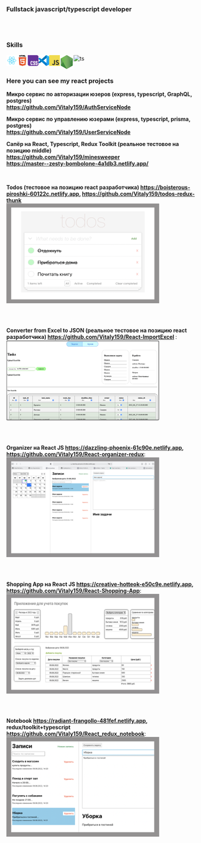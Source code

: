 ### Fullstack javascript/typescript developer

<br/>
<br/>

### Skills
<img align="left" alt="react" width="28px" src="https://raw.githubusercontent.com/github/explore/80688e429a7d4ef2fca1e82350fe8e3517d3494d/topics/react/react.png" />
<img align="left" alt="html" width="28px" src="https://raw.githubusercontent.com/github/explore/80688e429a7d4ef2fca1e82350fe8e3517d3494d/topics/html/html.png" />
<img align="left" alt="css" width="28px" src="https://raw.githubusercontent.com/github/explore/80688e429a7d4ef2fca1e82350fe8e3517d3494d/topics/css/css.png" />
<img align="left" alt="vsCode" width="28px" src="https://raw.githubusercontent.com/github/explore/80688e429a7d4ef2fca1e82350fe8e3517d3494d/topics/visual-studio-code/visual-studio-code.png" />
<img align="left" alt="js" width="28px" src="https://raw.githubusercontent.com/github/explore/80688e429a7d4ef2fca1e82350fe8e3517d3494d/topics/javascript/javascript.png" />
<img align="left" alt="node" width="36px" src="https://raw.githubusercontent.com/github/explore/80688e429a7d4ef2fca1e82350fe8e3517d3494d/topics/nodejs/nodejs.png" />
<img align="left" alt="ts" width="28px" src="https://lh3.googleusercontent.com/-1IMYks4pLnY/WDmmGwEJqBI/AAAAAAAAA0I/bgG2F6tVQo0/s75/ptgrwroxjvoroonpotgunxwttsjksuux.png" />

<br/>
<br/>

### Here you can see my react projects


<b>Микро сервис по авторизации юзеров (express, typescript, GraphQL, postgres)<br/> https://github.com/Vitaly159/AuthServiceNode</b>
<br/>

<b>Микро сервис по управлению юзерами (express, typescript, prisma, postgres)<br/> https://github.com/Vitaly159/UserServiceNode</b>
<br/>

<b>Сапёр на React, Typescript, Redux Toolkit (реальное тестовое на позицию middle) 
<br/> 
https://github.com/Vitaly159/minesweeper
<br/>
https://master--zesty-bombolone-4a1db3.netlify.app/</b>
<br/>

<br/>

<b>Todos  (тестовое на позицию react разработчика) 
https://boisterous-piroshki-60122c.netlify.app,
https://github.com/Vitaly159/todos-redux-thunk
<br/>
<img align="center" alt="js" width="400px" src="https://github.com/Vitaly159/Vitaly159/blob/main/images/todos.png" /></b>

<br/>
<br/>

<b>Converter from Excel to JSON (реальное тестовое на позицию react разработчика) https://github.com/Vitaly159/React-ImportExcel 
</b>:
<br/>
<img align="center" alt="js" width="400px" src="https://github.com/Vitaly159/Vitaly159/blob/main/images/importExcel.png" />

<br/>
<br/>

<b>Organizer на React JS https://dazzling-phoenix-61c90e.netlify.app,
https://github.com/Vitaly159/React-organizer-redux</b>:
<br/>
<img align="center" alt="js" width="400px" src="https://github.com/Vitaly159/Vitaly159/blob/main/images/org.jpg" />

<br/>
<br/>

<b>Shopping App на React JS 
https://creative-hotteok-e50c9e.netlify.app, 
https://github.com/Vitaly159/React-Shopping-App</b>: 
<br/>
<img align="center" alt="js" width="400px" src="https://github.com/Vitaly159/Vitaly159/blob/main/images/shop.jpg" />

<br/>
<br/>

<b>Notebook https://radiant-frangollo-481fef.netlify.app,
redux/toolkit+typescript https://github.com/Vitaly159/React_redux_notebook</b>:
<br/>
<img align="center" alt="js" width="400px" src="https://github.com/Vitaly159/Vitaly159/blob/main/images/notebook.png" />

<br/>
<br/>

